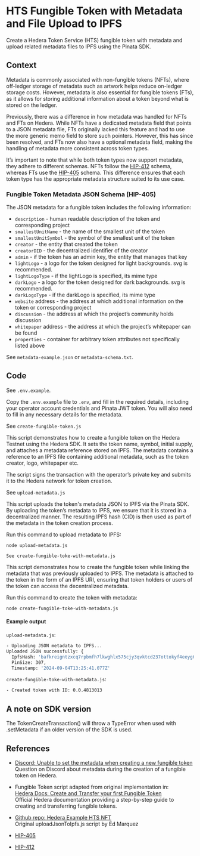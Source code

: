 # HTS Fungible Token with Metadata and File Upload to IPFS

Create a Hedera Token Service (HTS) fungible token with metadata and upload related metadata files to IPFS using the Pinata SDK. 

## Context

Metadata is commonly associated with non-fungible tokens (NFTs), where off-ledger storage of metadata such as artwork helps reduce on-ledger storage costs. However, metadata is also essential for fungible tokens (FTs), as it allows for storing additional information about a token beyond what is stored on the ledger.

Previously, there was a difference in how metadata was handled for NFTs and FTs on Hedera. While NFTs have a dedicated metadata field that points to a JSON metadata file, FTs originally lacked this feature and had to use the more generic memo field to store such pointers. However, this has since been resolved, and FTs now also have a optional metadata field, making the handling of metadata more consistent across token types.

It’s important to note that while both token types now support metadata, they adhere to different schemas. NFTs follow the [HIP-412](https://hips.hedera.com/hip/hip-412) schema, whereas FTs use the [HIP-405](https://hips.hedera.com/hip/hip-405) schema. This difference ensures that each token type has the appropriate metadata structure suited to its use case.

### Fungible Token Metadata JSON Schema (HIP-405)

The JSON metadata for a fungible token includes the following information:

    
 - `description` - human readable description of the token and corresponding project
- `smallestUnitName` - the name of the smallest unit of the token
- `smallestUnitSymbol` - the symbol of the smallest unit of the token
- `creator` - the entity that created the token
- `creatorDID` - the decentralized identifier of the creator
- `admin` - if the token has an admin key, the entity that manages that key
- `lightLogo` - a logo for the token designed for light backgrounds. svg is recommended.
- `lightLogoType` - if the lightLogo is specified, its mime type
- `darkLogo` - a logo for the token designed for dark backgrounds. svg is recommended.
- `darkLogoType` - if the darkLogo is specified, its mime type
- `website` address - the address at which additional information on the token or corresponding project
- `discussion` - the address at which the project’s community holds discussion
- `whitepaper` address - the address at which the project’s whitepaper can be found
- `properties` - container for arbitrary token attributes not specifically listed above


See `metadata-example.json` or `metadata-schema.txt`.


## Code

See `.env.example`.

Copy the `.env.example` file to `.env`, and fill in the required details, including your operator account credentials and Pinata JWT token. You will also need to fill in any necessary details for the metadata.

See `create-fungible-token.js`

This script demonstrates how to create a fungible token on the Hedera Testnet using the Hedera SDK. It sets the token name, symbol, initial supply, and attaches a metadata reference stored on IPFS. The metadata contains a reference to an IPFS file containing additional metadata, such as the token creator, logo, whitepaper etc.

The script signs the transaction with the operator’s private key and submits it to the Hedera network for token creation.

See `upload-metadata.js`

This script uploads the token's metadata JSON to IPFS via the Pinata SDK. By uploading the token’s metadata to IPFS, we ensure that it is stored in a decentralized manner. The resulting IPFS hash (CID) is then used as part of the metadata in the token creation process.

Run this command to upload metadata to IPFS:

```
node upload-metadata.js
```

`See create-fungible-toke-with-metadata.js`

This script demonstrates how to create the fungible token while linking the metadata that was previously uploaded to IPFS. The metadata is attached to the token in the form of an IPFS URI, ensuring that token holders or users of the token can access the decentralized metadata.

Run this command to create the token with metadata:

```
node create-fungible-toke-with-metadata.js
```


#### Example output

`upload-metadata.js`:

```bash
- Uploading JSON metadata to IPFS...
Uploaded JSON successfully: {
  IpfsHash: 'bafkreigntzxcq7rpbmfh7lkwghlx575cjy3qvktcd237ottokyf4eeyg6e',
  PinSize: 307,
  Timestamp: '2024-09-04T13:25:41.077Z'
```

`create-fungible-toke-with-metadata.js`:
```bash
- Created token with ID: 0.0.4813013
```


## A note on SDK version
The TokenCreateTransaction() will throw a TypeError when used with .setMetadata if an older version of the SDK is used. 


## References

- [Discord: Unable to set the metadata when creating a new fungible token](https://discord.com/channels/373889138199494658/768621337865486347/1278604790670299136)  
  Question on Discord about metadata during the creation of a fungible token on Hedera.

- Fungible Token script adapted from original implementation in:  
  [Hedera Docs: Create and Transfer your first Fungible Token](https://docs.hedera.com/hedera/tutorials/token/create-and-transfer-your-first-fungible-token)  
  Official Hedera documentation providing a step-by-step guide to creating and transferring fungible tokens.

- [Github repo: Hedera Example HTS NFT](https://github.com/ed-marquez/hedera-example-hts-nft-blog-p1-p2-p3/blob/main/uploadJsonToIpfs.jss)  
  Original uploadJsonToIpfs.js script by Ed Marquez

- [HIP-405](https://hips.hedera.com/hip/hip-405)
- [HIP-412](https://hips.hedera.com/hip/hip-412)


